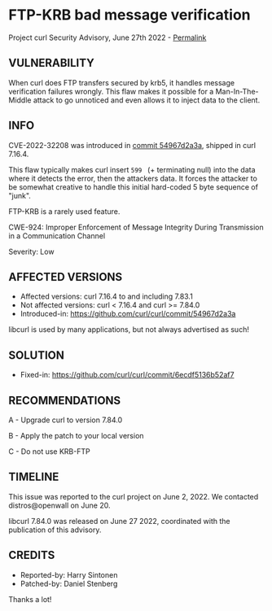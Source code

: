 FTP-KRB bad message verification
================================

Project curl Security Advisory, June 27th 2022 -
[Permalink](https://curl.se/docs/CVE-2022-32208.html)

VULNERABILITY
-------------

When curl does FTP transfers secured by krb5, it handles message verification
failures wrongly. This flaw makes it possible for a Man-In-The-Middle attack
to go unnoticed and even allows it to inject data to the client.

INFO
----

CVE-2022-32208 was introduced in [commit
54967d2a3a](https://github.com/curl/curl/commit/54967d2a3a), shipped
in curl 7.16.4.

This flaw typically makes curl insert `599 ` (+ terminating null) into the
data where it detects the error, then the attackers data. It forces the
attacker to be somewhat creative to handle this initial hard-coded 5 byte
sequence of "junk".

FTP-KRB is a rarely used feature.

CWE-924: Improper Enforcement of Message Integrity During Transmission in a Communication Channel

Severity: Low

AFFECTED VERSIONS
-----------------

- Affected versions: curl 7.16.4 to and including 7.83.1
- Not affected versions: curl < 7.16.4 and curl >= 7.84.0
- Introduced-in: https://github.com/curl/curl/commit/54967d2a3a

libcurl is used by many applications, but not always advertised as such!

SOLUTION
------------

- Fixed-in: https://github.com/curl/curl/commit/6ecdf5136b52af7

RECOMMENDATIONS
--------------

 A - Upgrade curl to version 7.84.0

 B - Apply the patch to your local version

 C - Do not use KRB-FTP

TIMELINE
--------

This issue was reported to the curl project on June 2, 2022. We contacted
distros@openwall on June 20.

libcurl 7.84.0 was released on June 27 2022, coordinated with the publication
of this advisory.

CREDITS
-------

- Reported-by: Harry Sintonen
- Patched-by: Daniel Stenberg

Thanks a lot!
